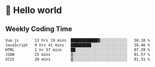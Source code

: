 # 🍻 Hello world

## Weekly Coding Time
<!--START_SECTION:waka-->

```txt
Vue.js       13 hrs 19 mins  ████████████▓░░░░░░░░░░░░   50.10 %
JavaScript   9 hrs 41 mins   █████████░░░░░░░░░░░░░░░░   36.46 %
HTML         1 hr 57 mins    ██░░░░░░░░░░░░░░░░░░░░░░░   07.39 %
JSON         25 mins         ▒░░░░░░░░░░░░░░░░░░░░░░░░   01.57 %
SCSS         20 mins         ▒░░░░░░░░░░░░░░░░░░░░░░░░   01.31 %
```

<!--END_SECTION:waka-->

